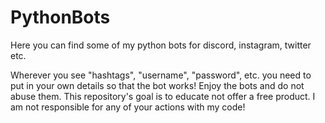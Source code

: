# PythonBots
Here you can find some of my python bots for discord, instagram, twitter etc.

Wherever you see "hashtags", "username", "password", etc. you need to put in your own details so that the bot works!
Enjoy the bots and do not abuse them.
This repository's goal is to educate not offer a free product. I am not responsible for any of your actions with my code!
